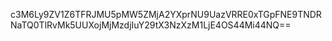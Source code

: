 c3M6Ly9ZV1Z6TFRJMU5pMW5ZMjA2YXprNU9UazVRRE0xTGpFNE9TNDRNaTQ0TlRvMk5UUXojMjMzdjIuY29tX3NzXzM1LjE4OS44Mi44NQ==
